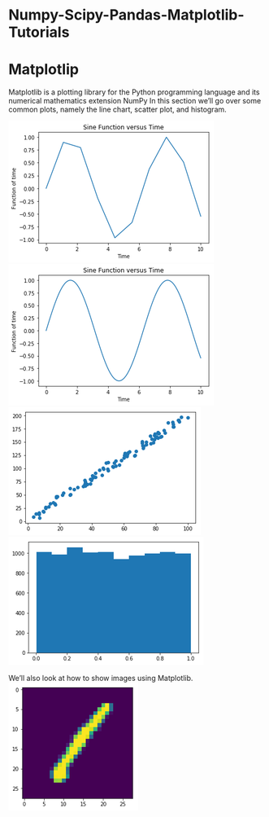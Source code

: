 # Numpy-Scipy-Pandas-Matplotlib-Tutorials


# Matplotlip

Matplotlib is a plotting library for the Python programming language and its numerical mathematics extension NumPy
In this section we’ll go over some common plots, namely the line chart, scatter plot, and histogram.

<img src = "img/sine wave.png">
<img src = "img/sine graph with more data points.png">
<img src = "img/scatter linear line.png">
<img src = "img/histogram.png">

We’ll also look at how to show images using Matplotlib.
<img src = "img/read image from matrix.png">

